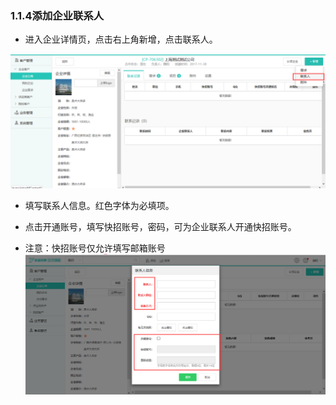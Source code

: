 ### 1.1.4添加企业联系人

* 进入企业详情页，点击右上角新增，点击联系人。

![](/assets/添加企业联系人1.png)  


* 填写联系人信息。红色字体为必填项。

* 点击开通账号，填写快招账号，密码，可为企业联系人开通快招账号。

* 注意：快招账号仅允许填写邮箱账号![](/assets/添加企业联系人2.png)




